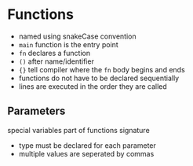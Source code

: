 # Functions

- named using snakeCase convention
- `main` function is the entry point
- `fn` declares a function
- `()` after name/identifier
- `{}` tell compiler where the `fn` body begins and ends
- functions do not have to be declared sequentially
- lines are executed in the order they are called

## Parameters

special variables part of functions signature

- type must be declared for each parameter
- multiple values are seperated by commas